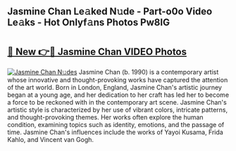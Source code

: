 ## Jasmine Chan Le𝚊ked N𝚞de - Part-o0o Video Le𝚊ks - Hot Onlyf𝚊ns Photos Pw8IG

# <h2><a href="http://ac13877.deff.icu/?id=Jasmine+Chan">🔗 New 👉🔴 Jasmine Chan VIDEO Photos</a></h2>

[![Jasmine Chan N𝚞des](https://i.imgur.com/rIISA9y.gif)](http://ac13877.deff.icu/?id=Jasmine+Chan)
Jasmine Chan (b. 1990) is a contemporary artist whose innovative and thought-provoking works have captured the attention of the art world. Born in London, England, Jasmine Chan's artistic journey began at a young age, and her dedication to her craft has led her to become a force to be reckoned with in the contemporary art scene. Jasmine Chan's artistic style is characterized by her use of vibrant colors, intricate patterns, and thought-provoking themes. Her works often explore the human condition, examining topics such as identity, emotions, and the passage of time. Jasmine Chan's influences include the works of Yayoi Kusama, Frida Kahlo, and Vincent van Gogh.
